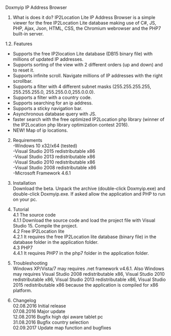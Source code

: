 Doxmyip IP Address Browser

1. What is does it do?
IP2Location Lite IP Address Browser is a simple viewer for the free IP2Location Lite database making use of C#, JS, PHP, Ajax, Json, HTML, CSS, the Chromium webrowser and the PHP7 built-in server.  

1.2. Features
- Supports the free IP2location Lite database (DB15 binary file) with millions of updated IP addresses.
- Supports sorting of the view with 2 different orders (up and down) and to reset it.
- Supports infinite scroll. Navigate millions of IP addresses with the right scrollbar.
- Supports a filter with 4 different subnet masks (255.255.255.255, 255.255.255.0, 255.255.0.0,255.0.0.0).
- Supports a filter with a country code.
- Supports searching for an ip address.
- Supports a sticky navigation bar.
- Asynchronous database query with JS.
- faster search with the free optimized IP2Location php library (winner of the IP2Location php library optimization contest 2016).
- NEW! Map of ip locations.  
  
2. Requirements  
-Windows 10 x32/x64 (tested)  
-Visual Studio 2015 redistributable x86  
-Visual Studio 2013 redistributable x86  
-Visual Studio 2010 redistributable x86  
-Visual Studio 2008 redistributable x86  
-Microsoft Framework 4.6.1  

3. Installation  
Download the beta. Unpack the archive (double-click Doxmyip.exe) and double-click Doxmyip.exe. If asked allow the application and PHP to run on your pc.  

4. Tutorial  
4.1 The source code  
4.1.1 Download the source code and load the project file with Visual Studio 15. Compile the project.  
4.2 Free IP2Location lite   
4.2.1 It requires the free IP2Location lite database (binary file) in the database folder in the application folder.  
4.3 PHP7  
4.4.1 It requires PHP7 in the php7 folder in the application folder.  

5. Troubleshooting  
Windows XP/Vista/7 may requires .net framework v4.6.1. Also Windows may requires Visual Studio 2008 redistributable x86, Visual Studio 2010 redistributable x86, Visual Studio 2013 redistributable x86, Visual Studio 2015 redistributable x86 because the application is compiled for x86 platform.  
  
6. Changelog  
02.08.2016 Initial release  
07.08.2016 Major update  
12.08.2016 Bugfix high dpi aware tablet pc   
31.08.2016 Bugfix country selection  
02.09.2017 Update map function and bugfixes  